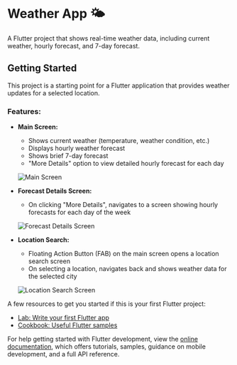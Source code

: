 # Weather App 🌤️

A Flutter project that shows real-time weather data, including current weather, hourly forecast, and 7-day forecast.

## Getting Started

This project is a starting point for a Flutter application that provides weather updates for a selected location.

### Features:

- **Main Screen:**
  - Shows current weather (temperature, weather condition, etc.)
  - Displays hourly weather forecast
  - Shows brief 7-day forecast
  - "More Details" option to view detailed hourly forecast for each day

  ![Main Screen](screenshots/home_screen.png)

- **Forecast Details Screen:**
  - On clicking "More Details", navigates to a screen showing hourly forecasts for each day of the week

  ![Forecast Details Screen](screenshots/forecast.png)

- **Location Search:**
  - Floating Action Button (FAB) on the main screen opens a location search screen
  - On selecting a location, navigates back and shows weather data for the selected city

  ![Location Search Screen](screenshots/search.png)

A few resources to get you started if this is your first Flutter project:

- [Lab: Write your first Flutter app](https://docs.flutter.dev/get-started/codelab)
- [Cookbook: Useful Flutter samples](https://docs.flutter.dev/cookbook)

For help getting started with Flutter development, view the
[online documentation](https://docs.flutter.dev/), which offers tutorials,
samples, guidance on mobile development, and a full API reference.
